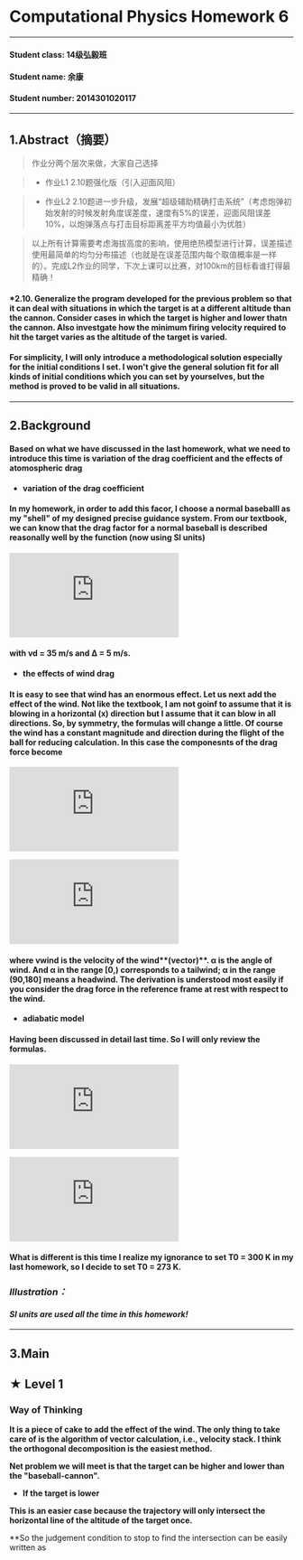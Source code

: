 # Computational Physics Homework 6
***

#### Student class: 14级弘毅班
#### Student name: 余康
#### Student number: 2014301020117
***

## **1.Abstract（摘要）**

> 作业分两个层次来做，大家自己选择

> * 作业L1 2.10题强化版（引入迎面风阻）

> * 作业L2 2.10题进一步升级，发展“超级辅助精确打击系统”（考虑炮弹初始发射的时候发射角度误差度，速度有5%的误差，迎面风阻误差10%，以炮弹落点与打击目标距离差平方均值最小为优胜）

>以上所有计算需要考虑海拔高度的影响，使用绝热模型进行计算，误差描述使用最简单的均匀分布描述（也就是在误差范围内每个取值概率是一样的）。完成L2作业的同学，下次上课可以比赛，对100km的目标看谁打得最精确！

#### *2.10. Generalize the program developed for the previous problem so that it can deal with situations in which the target is at a different altitude than the cannon. Consider cases in which the target is higher and lower thatn the cannon. Also investgate how the minimum firing velocity required to hit the target varies as the altitude of the target is varied.

#### For simplicity, I will only introduce a methodological solution especially for the initial conditions I set. I won't give the general solution fit for all kinds of initial conditions which you can set by yourselves, but the method is proved to be valid in all situations.

***

## **2.Background**

#### Based on what we have discussed in the last homework, what we need to introduce this time is **variation of the drag coefficient** and **the effects of atomospheric drag**

* **variation of the drag coefficient**

#### In my homework, in order to add this facor, I choose a normal baseballl as my "shell" of my designed precise guidance system. From our textbook, we can know that the drag factor for a normal baseball is described reasonally well by the function (now using SI units)

![formula 1](http://latex.codecogs.com/gif.latex?B_2%20%3D%200.0039%20&plus;%20%5Cfrac%7B0.0058%7D%7B1%20&plus;%20exp%5B%28v%20-%20v_d%29%20/%20%5CDelta%5D%29%7D%20%2C)

#### with vd = 35 m/s and Δ = 5 m/s.
             
* **the effects of wind drag**

#### It is easy to see that wind has an enormous effect. Let us next add the effect of the wind. Not like the textbook, I am not goinf to assume that it is blowing in a horizontal (x) direction but I assume that it can blow in all directions. So, by symmetry, the formulas will change a little. Of course the wind has a constant magnitude and direction during the flight of the ball for reducing calculation. In this case the componesnts of the drag force become
     
![formula 2](http://latex.codecogs.com/gif.latex?F_%7Bdrag%2Cx%7D%20%3D%20-%20B_2%20%7C%5Coverrightarrow%7Bv%7D%20-%20%5Coverrightarrow%7Bv%7D_%7Bwind%7D%7C%28v_x%20-%20v_%7Bwind%2Cx%7D%29)             

![formula 3](http://latex.codecogs.com/gif.latex?F_%7Bdrag%2Cy%7D%20%3D%20-%20B_2%20%7C%5Coverrightarrow%7Bv%7D%20-%20%5Coverrightarrow%7Bv%7D_%7Bwind%7D%7C%28v_y%20-%20v_%7Bwind%2Cy%7D%29%2C)
             
#### where vwind is the velocity of the wind**(vector)**. α is the angle of wind. And α in the range [0,) corresponds to a tailwind; α in the range (90,180] means a headwind. The derivation is understood most easily if you consider the drag force in the reference frame at rest with respect to the wind.

* **adiabatic model**

#### Having been discussed in detail last time. So I will only review the formulas.

![formula 3](http://latex.codecogs.com/gif.latex?%5Crho%20%3D%20%5Crho_0%20%281%20-%20%5Cfrac%7Bay%7D%7BT_0%7D%29%20%5E%20%5Calpha%2C)

![formula 4](http://latex.codecogs.com/gif.latex?F%5E%7B*%7D_%7Bdrag%7D%20%3D%20%5Cfrac%7B%5Crho%7D%7B%5Crho_0%7D%20F_%7Bdrag%7D%28y%20%3D%200%29.)

#### What is different is this time I realize my ignorance to set T0 = 300 K in my last homework, so I decide to set T0 = 273 K.

### *Illustration：*

#### *SI units are used all the time in this homework!*

***

## **3.Main**

## ★ Level 1

### Way of Thinking

**It is a piece of cake to add the effect of the wind. The only thing to take care of is the algorithm of vector calculation, i.e., velocity stack. I think the orthogonal decomposition is the easiest method.**

**Net problem we will meet is that the target can be higher and lower than the "baseball-cannon".**

* **If the target is lower**

**This is an easier case because the trajectory will only intersect the horizontal line of the altitude of the target once.**

**So the judgement condition to stop to find the intersection can be easily written as 





             
             
             
             
